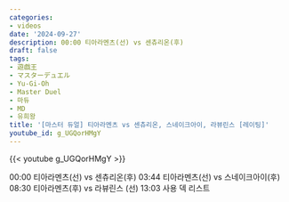 ```yaml
---
categories:
- videos
date: '2024-09-27'
description: 00:00 티아라멘츠(선) vs 센츄리온(후)
draft: false
tags:
- 遊戯王
- マスターデュエル
- Yu-Gi-Oh
- Master Duel
- 마듀
- MD
- 유희왕
title: '[마스터 듀얼] 티아라멘츠 vs 센츄리온, 스네이크아이, 라뷰린스 [레이팅]'
youtube_id: g_UGQorHMgY
---
```



{{< youtube g_UGQorHMgY >}}

00:00 티아라멘츠(선) vs 센츄리온(후)
03:44 티아라멘츠(선) vs 스네이크아이(후)
08:30 티아라멘츠(후) vs 라뷰린스 (선)
13:03 사용 덱 리스트